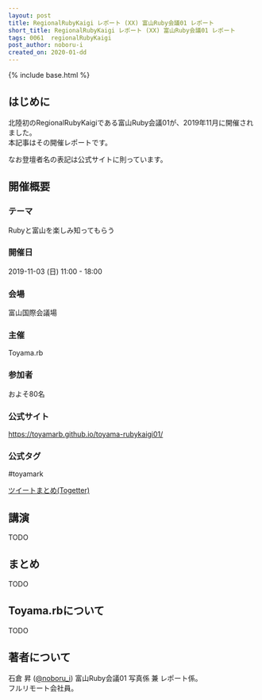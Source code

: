 ```yaml
---
layout: post
title: RegionalRubyKaigi レポート (XX) 富山Ruby会議01 レポート
short_title: RegionalRubyKaigi レポート (XX) 富山Ruby会議01 レポート
tags: 0061  regionalRubyKaigi
post_author: noboru-i
created_on: 2020-01-dd
---
```

{% include base.html %}

## はじめに

北陸初のRegionalRubyKaigiである富山Ruby会議01が、2019年11月に開催されました。  
本記事はその開催レポートです。

なお登壇者名の表記は公式サイトに則っています。

## 開催概要

### テーマ

Rubyと富山を楽しみ知ってもらう

### 開催日

2019-11-03 (日) 11:00 - 18:00

### 会場

富山国際会議場

### 主催

Toyama.rb

### 参加者

およそ80名

### 公式サイト

<https://toyamarb.github.io/toyama-rubykaigi01/>

### 公式タグ

#toyamark

[ツイートまとめ(Togetter)](https://togetter.com/li/1425458)

## 講演

TODO

## まとめ

TODO

## Toyama.rbについて

TODO

## 著者について

石倉 昇 ([@noboru_i](https://twitter.com/noboru_i)) 富山Ruby会議01 写真係 兼 レポート係。  
フルリモート会社員。
